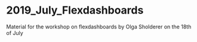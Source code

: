 # 2019_July_Flexdashboards
Material for the workshop on flexdashboards by Olga Sholderer on the 18th of July
